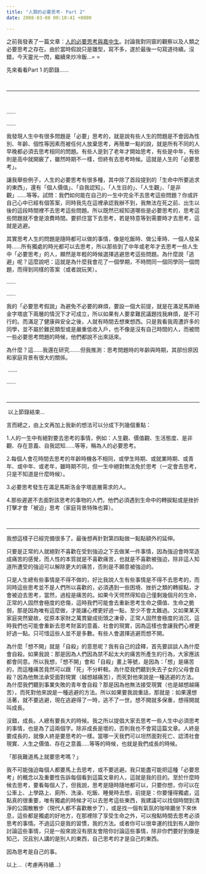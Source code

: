 ```yaml
---
title: "人類的必要思考- Part 2"
date: 2008-03-08 00:10:41 +0800

---
```


<p>之前我發表了一篇文章：<a href="http://blog.xuite.net/funnyfamily/tonyjan/15124363">人的必要思考與嘉中生</a>。討論我對同窗的觀察以及人類之必要思考之存在。由於當時假說只是雛型，寫不多，遂於最後一句寫道待續。沒錯，今天靈光一閃，繼續來炒冷飯...= =</p><p>先來看看Part 1 的節錄......</p><p> </p><hr /><p> </p><p>......</p><p>......</p><p>我發現人生中有很多問題是「必要」思考的，就是說有些人生的問題是不會因為性別、年齡、個性等因素而被任何人放棄思考，再簡單一點的說，就是所有不同的人早晚都必須去思考相同的問題。有些人是到了老年才開始思考，有些是中年，有些則是高中就開竅了，雖然時期不一樣，但終有去思考時候。這就是人生的「必要思考」。</p><p>讓我舉些例子，人生的必要思考有很多種，其中除了首段提到的「生命中所要追求的東西」，還有「個人價值」、「自我認知」、「人生目的」、「人生觀」、「是非觀」......等等。試問：我們如何能在自己的一生中完全不去思考這些問題？你或許自己心中已經有個答案，同時我先在這裡承認我辦不到，我無法在死之前、出生以後的這段時間裡不去思考這些問題。所以既然已經知道哪些是必要思考的，思考這些問題就不會是浪費時間。要抓住當下去思考，若是特意等到需要時才去思考，這就是逃避。</p><p>其實思考人生的問題是隨時都可以做的事情，像是吃飯時、做公車時、一個人發呆時......所有獨處的時光都可以去思考，所以那些到了中年或老年才去思考一些人生中「必要思考」的人，顯然是年輕的時候選擇逃避思考這些問題。為什麼說「逃避」呢？這麼說吧：這就是為什麼我會花了一個學期，不時問同一個同學同一個問題，而得到同樣的答案（或者說玩笑）。</p><p>......</p><p>......</p><p>我的「必要思考假說」為避免不必要的麻煩，要設一個大前提，就是在滿足馬斯絡金字塔底下兩層的情況下才可成立，所以如果有人要拿難民議題找我麻煩，是不可行的。而滿足了健康與安全之後，人就有時間去想東想西。只是我看我周遭許多的同學，並不屬於難民類型或是嚴重低收入戶，也不像是沒有自己時間的人，而被問一些必要思考問題的時候，他們都說不出來話來。</p><p>為什麼？這......我還在研究.......但我推測：思考問題時的年齡與時期，其部份原因和家庭背景有很大的關係。</p><p> ......</p><p>......</p><p> </p><hr /><p> 以上節錄結束...</p><p>言而總之，由上文再加上我新的想法可以分成下列幾個重點：</p><p>1.人的一生中有絕對要去思考的事情，例如：人生觀、價值觀、生活態度、是非觀、存在意義、自我認知......等等，稱為人的必要思考。</p><p>2.每個人會花時間去思考的年齡時機各不相同，或學生時期、或就業時期、或青年、或中年、或老年，雖時期不同，但一生中絕對無法免於思考（一定會去思考，只是不知道是什麼時候）。</p><p>3.必要思考發生在滿足馬斯洛金字塔底層需求的人。</p><p>4.那些遲遲不去面對該思考的事物的人們，他們必須遇到生命中的轉捩點或是挫折打擊才會「被迫」思考（家庭背景特殊也算）。</p><p> </p><hr /><p>我想這樣子已經完備很多了。最後想再針對第四點做一點點額外的延伸。</p><p>只要是正常的人就絕對不喜歡在受到強迫之下去做某一件事情，因為強迫會時常造成痛苦的感覺，而人性的本質就是不喜歡痛苦，也就是不喜歡被強迫，除非這人知道所遭受的強迫可以解除更大的痛苦，否則是不願意被強迫的。</p><p>只是人生總有些事情是不得不做的，好比我說人生有些事情是不得不去思考的，而同時這些思考並不是人們所以喜歡的，必須遇到一些困境、挫折之類的轉捩點，才會被迫去思考，當然，過程是痛苦的。如果今天愕然得知自己僅剩幾個月的生命，正常的人固然會極度的悲傷，這時我們可能會去重新思考生命之價值、生命之脆弱，那是因為唯有這麼做，才能讓心裡更好過一點，至少不會太難過。又如果某天家庭突然變故，從原本家財之萬貫變成街頭之凍骨，正常人固然會極度的消沉，這時我們也可能會重新去思考財富的意義、社會的現實，因為這樣也會讓我們心裡更好過一點。只可惜這些人並不是多數。有些人會選擇逃避而想不開。</p><p>為什麼「想不開」就是「自殺」的意思呢？我有自己的詮釋，首先要談談人為什麼會自殺。如果我說：那是因為人們因為禁不起太大的痛苦所產生的行為，大家應該都會同意。所以我想，「想不開」會和「自殺」畫上等號，是因為：「想」是痛苦的，而這種痛苦竟然可以跟「死」不分軒輊。為什麼我們聽到失去子女的父母會自殺？因為他無法承受面對現實（越想越痛苦），而死對他來說是一種逃避的方法。為什麼我們聽到事業失敗的青年會自殺？那是因為他無法接受現實（也是越想越痛苦），而死對他來說是一種逃避的方法。所以如果要我說重話，那就是：如果還想活著，就不要逃避，現在逃避得了一時，逃不了一世。想不開就多保重，想得開就叫成長。</p><p>沒錯，成長。人總有要長大的時候。我之所以提倡大家去思考一些人生中必須思考的事情，也是為了這兩個字。除非成長是壞的，否則我也不會寫這篇文章。人終是要成長的，就像人終是要思考的一樣。當哪一天我們可以坦然面對死亡、認清社會現實、人生之價值、存在之意義.....等等的時候，也就是我們成長的時候。</p><p>「那我難道馬上就要思考嗎？」</p><p>我不可能強迫每個人都要馬上去思考，或不要逃避。我只能盡可能把這種「必要思考」的概念以及重要性告訴每個看到這篇文章的人，這就是我的目的。至於什麼時候去思考，要看每個人了，但我說，思考是隨時隨地都可以，只要你想，你可以在公車上、上學路上、廁所、洗澡、吃飯、睡覺時去想，前提是：你要懂得獨處，這點真的很重要，唯有獨處的時候才可以去思考這些東西，我建議可以找個時間到清淨的公園散散步（現代人都不喜歡散步了），或是找一個有氣氛的咖啡廳坐下來休息，這些都是獨處的好地方，在那裡除了享受生命之外，可以撥點時間去思考必須思考的事情。不過這只是我的習慣，我的方法。或者你可以很幸運的找到有人跟你討論這些事情，只是一般來說沒有朋友會陪你討論這些事情，除非你們要好到像是知己，況且別人講的是別人的東西，自己思考的才是自己的東西。</p><p>因為思考是自己的事。</p><p>以上...（考慮再待續...）</p>
